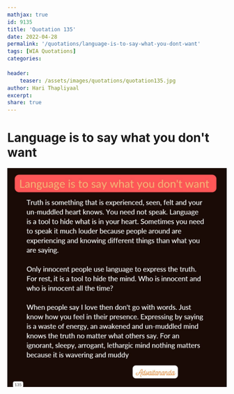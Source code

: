 ```yaml
---
mathjax: true
id: 9135
title: 'Quotation 135'
date: 2022-04-28
permalink: '/quotations/language-is-to-say-what-you-dont-want'
tags: [WIA Quotations] 
categories: 

header:
    teaser: /assets/images/quotations/quotation135.jpg
author: Hari Thapliyaal 
excerpt:
share: true 
---
```


# Language is to say what you don't want

![Language is to say what you don't want](/assets/images/quotations/quotation135.jpg)
